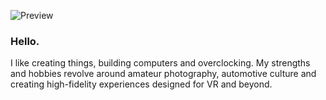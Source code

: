 ![Preview](https://daginatsuko.com/cdn/_external/github/banner.png)
### Hello.

I like creating things, building computers and overclocking. My strengths and hobbies revolve around amateur photography, automotive culture and creating high-fidelity experiences designed for VR and beyond.


<!--
**DAGINATSUKO/daginatsuko** is a ✨ _special_ ✨ repository because its `README.md` (this file) appears on your GitHub profile.

Here are some ideas to get you started:

- 🔭 I’m currently working on ...
- 🌱 I’m currently learning ...
- 👯 I’m looking to collaborate on ...
- 🤔 I’m looking for help with ...
- 💬 Ask me about ...
- 📫 How to reach me: ...
- 😄 Pronouns: ...
- ⚡ Fun fact: ...
-->
